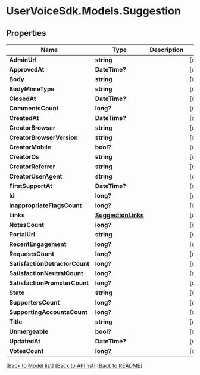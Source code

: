 # UserVoiceSdk.Models.Suggestion
## Properties

Name | Type | Description | Notes
------------ | ------------- | ------------- | -------------
**AdminUrl** | **string** |  | [optional] 
**ApprovedAt** | **DateTime?** |  | [optional] 
**Body** | **string** |  | [optional] 
**BodyMimeType** | **string** |  | [optional] 
**ClosedAt** | **DateTime?** |  | [optional] 
**CommentsCount** | **long?** |  | [optional] 
**CreatedAt** | **DateTime?** |  | [optional] 
**CreatorBrowser** | **string** |  | [optional] 
**CreatorBrowserVersion** | **string** |  | [optional] 
**CreatorMobile** | **bool?** |  | [optional] 
**CreatorOs** | **string** |  | [optional] 
**CreatorReferrer** | **string** |  | [optional] 
**CreatorUserAgent** | **string** |  | [optional] 
**FirstSupportAt** | **DateTime?** |  | [optional] 
**Id** | **long?** |  | [optional] 
**InappropriateFlagsCount** | **long?** |  | [optional] 
**Links** | [**SuggestionLinks**](SuggestionLinks.md) |  | [optional] 
**NotesCount** | **long?** |  | [optional] 
**PortalUrl** | **string** |  | [optional] 
**RecentEngagement** | **long?** |  | [optional] 
**RequestsCount** | **long?** |  | [optional] 
**SatisfactionDetractorCount** | **long?** |  | [optional] 
**SatisfactionNeutralCount** | **long?** |  | [optional] 
**SatisfactionPromoterCount** | **long?** |  | [optional] 
**State** | **string** |  | [optional] 
**SupportersCount** | **long?** |  | [optional] 
**SupportingAccountsCount** | **long?** |  | [optional] 
**Title** | **string** |  | [optional] 
**Unmergeable** | **bool?** |  | [optional] 
**UpdatedAt** | **DateTime?** |  | [optional] 
**VotesCount** | **long?** |  | [optional] 

[[Back to Model list]](../README.md#documentation-for-models) [[Back to API list]](../README.md#documentation-for-api-endpoints) [[Back to README]](../README.md)

